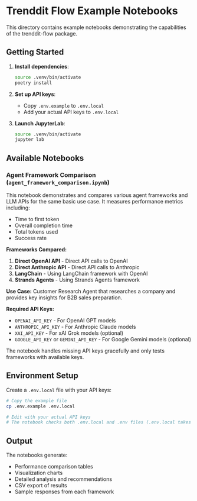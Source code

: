 # Trenddit Flow Example Notebooks

This directory contains example notebooks demonstrating the capabilities of the trenddit-flow package.

## Getting Started

1. **Install dependencies**:
   ```bash
   source .venv/bin/activate
   poetry install
   ```

2. **Set up API keys**:
   - Copy `.env.example` to `.env.local`
   - Add your actual API keys to `.env.local`

3. **Launch JupyterLab**:
   ```bash
   source .venv/bin/activate
   jupyter lab
   ```

## Available Notebooks

### Agent Framework Comparison (`agent_framework_comparison.ipynb`)

This notebook demonstrates and compares various agent frameworks and LLM APIs for the same basic use case. It measures performance metrics including:

- Time to first token
- Overall completion time  
- Total tokens used
- Success rate

**Frameworks Compared:**
1. **Direct OpenAI API** - Direct API calls to OpenAI
2. **Direct Anthropic API** - Direct API calls to Anthropic  
3. **LangChain** - Using LangChain framework with OpenAI
4. **Strands Agents** - Using Strands Agents framework

**Use Case:** Customer Research Agent that researches a company and provides key insights for B2B sales preparation.

**Required API Keys:**
- `OPENAI_API_KEY` - For OpenAI GPT models
- `ANTHROPIC_API_KEY` - For Anthropic Claude models
- `XAI_API_KEY` - For xAI Grok models (optional)
- `GOOGLE_API_KEY` or `GEMINI_API_KEY` - For Google Gemini models (optional)

The notebook handles missing API keys gracefully and only tests frameworks with available keys.

## Environment Setup

Create a `.env.local` file with your API keys:

```bash
# Copy the example file
cp .env.example .env.local

# Edit with your actual API keys
# The notebook checks both .env.local and .env files (.env.local takes precedence)
```

## Output

The notebooks generate:
- Performance comparison tables
- Visualization charts
- Detailed analysis and recommendations
- CSV export of results
- Sample responses from each framework